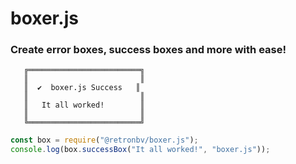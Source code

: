 # boxer.js

### Create error boxes, success boxes and more with ease!
```
   ╔═════════════════════════╗
   ║                         ║
   ║  ✔  boxer.js Success   ║
   ║                         ║
   ║   It all worked!        ║
   ║                         ║
   ╚═════════════════════════╝
```

```js
const box = require("@retronbv/boxer.js");
console.log(box.successBox("It all worked!", "boxer.js"));
```